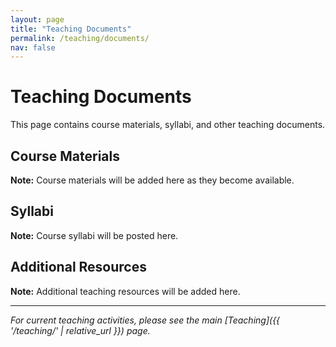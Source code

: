 ```yaml
---
layout: page
title: "Teaching Documents"
permalink: /teaching/documents/
nav: false
---
```


# Teaching Documents

This page contains course materials, syllabi, and other teaching documents.

## Course Materials

**Note:** Course materials will be added here as they become available.

## Syllabi

**Note:** Course syllabi will be posted here.

## Additional Resources

**Note:** Additional teaching resources will be added here.

---

*For current teaching activities, please see the main [Teaching]({{ '/teaching/' | relative_url }}) page.*
